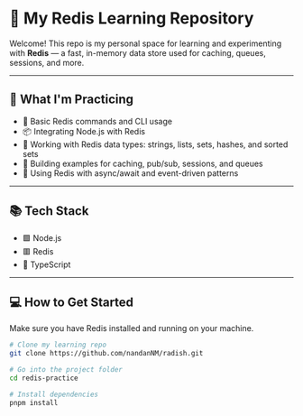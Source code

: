 # 🧪 My Redis Learning Repository

Welcome! This repo is my personal space for learning and experimenting with **Redis** — a fast, in-memory data store used for caching, queues, sessions, and more.

---

## 📌 What I'm Practicing

- 🔑 Basic Redis commands and CLI usage
- 📦 Integrating Node.js with Redis
- 🧰 Working with Redis data types: strings, lists, sets, hashes, and sorted sets
- 🚀 Building examples for caching, pub/sub, sessions, and queues
- 🔄 Using Redis with async/await and event-driven patterns

---

## 📚 Tech Stack

- 🟩 Node.js
- 🟥 Redis
- 📁 TypeScript

---

## 💻 How to Get Started

Make sure you have Redis installed and running on your machine.

```bash
# Clone my learning repo
git clone https://github.com/nandanNM/radish.git

# Go into the project folder
cd redis-practice

# Install dependencies
pnpm install

```
